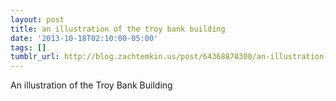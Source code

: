 ```yaml
---
layout: post
title: an illustration of the troy bank building
date: '2013-10-18T02:10:00-05:00'
tags: []
tumblr_url: http://blog.zachtemkin.us/post/64368870300/an-illustration-of-the-troy-bank-building
---
```

An illustration of the Troy Bank Building 
